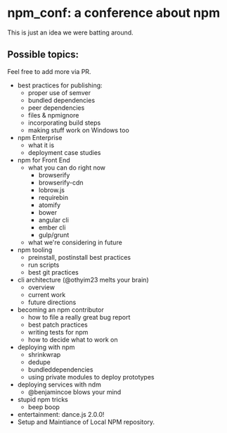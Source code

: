 # npm_conf: a conference about npm

This is just an idea we were batting around.

## Possible topics:

Feel free to add more via PR.

* best practices for publishing:
	* proper use of semver
	* bundled dependencies
	* peer dependencies
	* files & npmignore
	* incorporating build steps
	* making stuff work on Windows too
* npm Enterprise
	* what it is
	* deployment case studies
* npm for Front End
	* what you can do right now
		* browserify
		* browserify-cdn
		* lobrow.js
		* requirebin
		* atomify
		* bower
		* angular cli
		* ember cli
		* gulp/grunt
	* what we're considering in future
* npm tooling
	* preinstall, postinstall best practices
	* run scripts
	* best git practices
* cli architecture (@othyim23 melts your brain)
	* overview
	* current work
	* future directions
* becoming an npm contributor
	* how to file a really great bug report
	* best patch practices
	* writing tests for npm
	* how to decide what to work on
* deploying with npm
	* shrinkwrap
	* dedupe
	* bundleddependencies
	* using private modules to deploy prototypes
* deploying services with ndm
	* @benjamincoe blows your mind
* stupid npm tricks
	* beep boop
* entertainment: dance.js 2.0.0!
* Setup and Maintiance of Local NPM repository.
 
